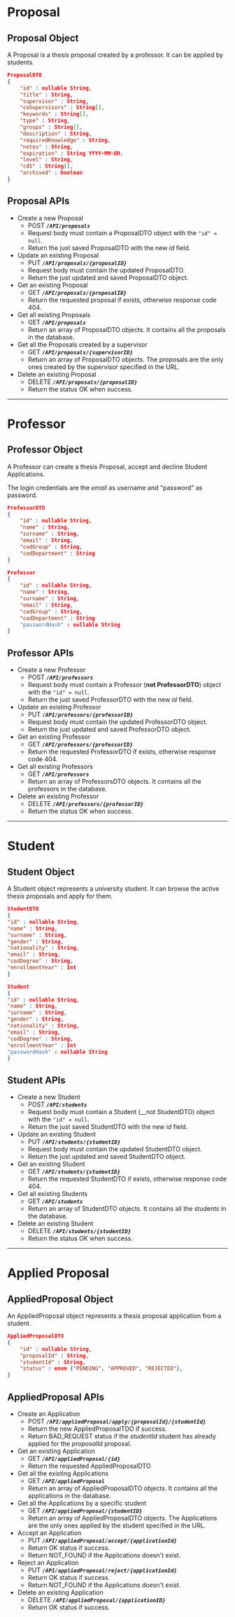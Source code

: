 # Proposal
## Proposal Object

A Proposal is a thesis proposal created by a professor. It can be applied by students.
 

```json
ProposalDTO
{
	"id" : nullable String,
	"title" : String,
	"supervisor" : String,
	"coSupervisors" : String[],
	"keywords" : String[],
	"type" : String,
	"groups" : String[],
	"description" : String,
	"requiredKnowledge" : String,
	"notes" : String,
	"expiration" : String YYYY-MM-DD,
	"level" : String,
	"cdS" : String[],
	"archived" : boolean	
}
```

## Proposal APIs

- Create a new Proposal
	- POST ___`/API/proposals`___ 
	- Request body must contain a ProposalDTO object with the `"id" = null`.
	- Return the just saved ProposalDTO with the new _id_ field.
- Update an existing Proposal
	- PUT ___`/API/proposals/{proposalID}`___
	- Request body must contain the updated ProposalDTO.
	- Return the just updated and saved ProposalDTO object.
- Get an existing Proposal
	- GET ___`/API/proposals/{proposalID}`___
	- Return the requested proposal if exists, otherwise response code 404.
- Get all existing Proposals
	- GET ___`/API/proposals`___
	- Return an array of ProposalDTO objects. It contains all the proposals in the database.
- Get all the Proposals created by a supervisor
	- GET ___`/API/proposals/{supervisorID}`___
	- Return an array of ProposalDTO objects. The proposals are the only ones created by the supervisor specified in the URL.
- Delete an existing Proposal
	- DELETE ___`/API/proposals/{proposalID}`___
	- Return the status OK when success.

----

# Professor
## Professor Object
A Professor can create a thesis Proposal, accept and decline Student Applications.

The login credentials are the _email_ as username and "password" as password.

```json
ProfessorDTO
{
	"id" : nullable String,
	"name" : String,
	"surname" : String,
	"email" : String,
	"codGroup" : String,
	"codDepartment" : String
}
```

``` json
Professor
{
	"id" : nullable String,
	"name" : String,
	"surname" : String,
	"email" : String,
	"codGroup" : String,
	"codDepartment" : String
	"passwordHash" : nullable String
}
```
## Professor APIs

- Create a new Professor
	- POST ___`/API/professors`___ 
	- Request body must contain a Professor (__not ProfessorDTO__) object with the `"id" = null`.
	- Return the just saved ProfessorDTO with the new _id_ field.
- Update an existing Professor
	- PUT ___`/API/professors/{professorID}`___
	- Request body must contain the updated ProfessorDTO object.
	- Return the just updated and saved ProfessorDTO object.
- Get an existing Professor
	- GET ___`/API/professors/{professorID}`___
	- Return the requested ProfessorDTO if exists, otherwise response code 404.
- Get all existing Professors
	- GET ___`/API/professors`___
	- Return an array of ProfessorsDTO objects. It contains all the professors in the database.
- Delete an existing Professor
	- DELETE ___`/API/professors/{professorID}`___
	- Return the status OK when success.

----

# Student

## Student Object
A Student object represents a university student. It can browse the active thesis proposals and apply for them.

```json
StudentDTO
{
"id" : nullable String,
"name" : String,
"surname" : String,
"gender" : String,
"nationality" : String,
"email" : String,
"codDegree" : String,
"enrollmentYear" : Int
}
```

```json
Student
{
"id" : nullable String,
"name" : String,
"surname" : String,
"gender" : String,
"nationality" : String,
"email" : String,
"codDegree" : String,
"enrollmentYear" : Int
"passwordHash" : nullable String
}
```

## Student APIs

- Create a new Student
	- POST ___`/API/students`___ 
	- Request body must contain a Student (__not StudentDTO) object with the `"id" = null`.
	- Return the just saved StudentDTO with the new _id_ field.
- Update an existing Student
	- PUT ___`/API/students/{studentID}`___
	- Request body must contain the updated StudentDTO object.
	- Return the just updated and saved StudentDTO object.
- Get an existing Student
	- GET ___`/API/students/{studentID}`___
	- Return the requested StudentDTO if exists, otherwise response code 404.
- Get all existing Students
	- GET ___`/API/students`___
	- Return an array of StudentDTO objects. It contains all the students in the database.
- Delete an existing Student
	- DELETE ___`/API/students/{studentID}`___
	- Return the status OK when success.

----

# Applied Proposal

## AppliedProposal Object
An AppliedProposal object represents a thesis proposal application from a student.

```json
AppliedProposalDTO
{
	"id" : nullable String,
	"proposalId" : String,
	"studentId" : String,
	"status" : enum {"PENDING", "APPROVED", "REJECTED"},
}
```

## AppliedProposal APIs

- Create an Application
	- POST ___`/API/appliedProposal/apply/{proposalId}/{studentId}`___
	- Return the new AppliedProposalTDO if success.
	- Return BAD_REQUEST status if the _studentId_ student has already applied for the _proposalId_ proposal. 
- Get an existing Application
	- GET ___`/API/appliedProposal/{id}`___
	- Return the requested AppliedProposalDTO
- Get all the existing Applications
	- GET ___`/API/appliedProposal`___
	- Return an array of AppliedProposalDTO objects. It contains all the applications in the database.
- Get all the Applications by a specific student
	- GET ___`/API/appliedProposal/{studentID}`___
	- Return an array of AppliedProposalDTO objects. The Applications are the only ones applied by the student specified in the URL.
- Accept an Application
	- PUT ___`/API/appliedProposal/accept/{applicationId}`___
	- Return OK status if success.
	- Return NOT_FOUND if the Applications doesn't exist.
-  Reject an Application
	- PUT ___`/API/appliedProposal/reject/{applicationId}`___
	- Return OK status if success.
	- Return NOT_FOUND if the Applications doesn't exist.
- Delete an existing Application
	- DELETE ___`/API/appliedProposal/{applicationID}`___
	- Return OK status if success.